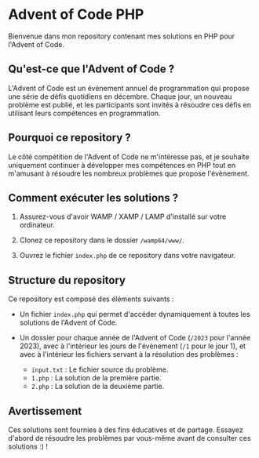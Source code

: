 # Advent of Code PHP

Bienvenue dans mon repository contenant mes solutions en PHP pour l'Advent of Code. 

## Qu'est-ce que l'Advent of Code ?

L'Advent of Code est un événement annuel de programmation qui propose une série de défis quotidiens en décembre. Chaque jour, un nouveau problème est publié, et les participants sont invités à résoudre ces défis en utilisant leurs compétences en programmation.

## Pourquoi ce repository ?

Le côté compétition de l'Advent of Code ne m'intéresse pas, et je souhaite uniquement continuer à développer mes compétences en PHP tout en m'amusant à résoudre les nombreux problèmes que propose l'évènement.

## Comment exécuter les solutions ?

1. Assurez-vous d'avoir WAMP / XAMP / LAMP d'installé sur votre ordinateur.

2. Clonez ce repository dans le dossier `/wamp64/www/`.

3. Ouvrez le fichier `index.php` de ce repository dans votre navigateur.

## Structure du repository

Ce repository est composé des éléments suivants :

- Un fichier `index.php` qui permet d'accéder dynamiquement à toutes les solutions de l'Advent of Code.

- Un dossier pour chaque année de l'Advent of Code (`/2023` pour l'année 2023), avec à l'intérieur les jours de l'évènement (`/1` pour le jour 1), et avec à l'intérieur les fichiers servant à la résolution des problèmes : 

   - `input.txt` : Le fichier source du problème.
   - `1.php` : La solution de la première partie.
   - `2.php` : La solution de la deuxième partie.

## Avertissement

Ces solutions sont fournies à des fins éducatives et de partage. Essayez d'abord de résoudre les problèmes par vous-même avant de consulter ces solutions :) !